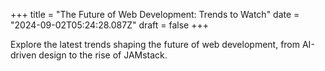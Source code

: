+++
title = "The Future of Web Development: Trends to Watch"
date = "2024-09-02T05:24:28.087Z"
draft = false
+++

  Explore the latest trends shaping the future of web development, from AI-driven design to the rise of JAMstack.
        